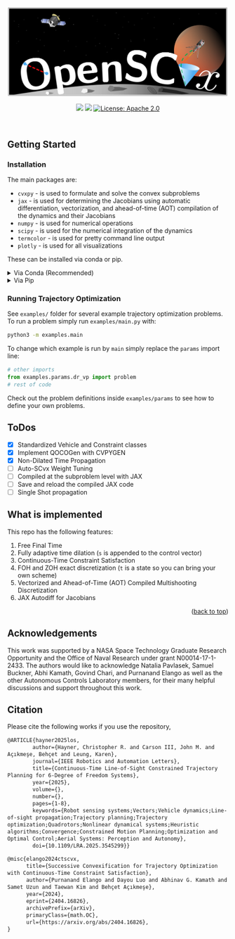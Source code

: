 <a id="readme-top"></a>

<img src="figures/openscvx_logo.svg" width="1200"/>
<p align="center">
    <a href="https://github.com//haynec/OpenSCvx/actions/workflows/main.yml/badge.svg"><img src="https://github.com//haynec/OpenSCvx/actions/workflows/main.yml/badge.svg"/></a>
    <a href="https://arxiv.org/abs/2410.22596"><img src="http://img.shields.io/badge/arXiv-2410.22596-B31B1B.svg"/></a>
    <a href="https://www.apache.org/licenses/LICENSE-2.0"><img src="https://img.shields.io/badge/License-Apache_2.0-blue.svg" alt="License: Apache 2.0"/></a>
</p>

<!-- PROJECT LOGO -->
<br />

<!-- GETTING STARTED -->
## Getting Started


### Installation
The main packages are:
- ```cvxpy``` - is used to formulate and solve the convex subproblems
- ```jax``` - is used for determining the Jacobians using automatic differentiation, vectorization, and ahead-of-time (AOT) compilation of the dynamics and their Jacobians 
- ```numpy``` - is used for numerical operations
- ```scipy``` - is used for the numerical integration of the dynamics
- ```termcolor``` - is used for pretty command line output
- ```plotly``` - is used for all visualizations


These can be installed via conda or pip.
<details>
<summary>Via Conda (Recommended) </summary>

1. Clone the repo
   ```sh
   git clone https://github.com/haynec/OpenSCvx.git
   ```
2. Install environment packages (this will take about a minute or two):
   ```sh
   conda env create -f environment.yml
   ```
3. Activate the environment:
   ```sh
   conda activate los_guidance
   ```

</details>

<details>
<summary>Via Pip</summary>

0. Prerequisites
   Python >= 3.9
1. Clone the repo
   ```sh
   git clone https://github.com/haynec/OpenSCvx.git
   ```
2. Install environment packages:
   ```sh
   pip install -r requirements.txt
   ```
</details>

### Running Trajectory Optimization

See `examples/` folder for several example trajectory optimization problems.
To run a problem simply run `examples/main.py` with:

```bash
python3 -m examples.main
```

To change which example is run by `main` simply replace the `params` import line:

```python
# other imports
from examples.params.dr_vp import problem
# rest of code
```

Check out the problem definitions inside `examples/params` to see how to define your own problems.


## ToDos
- [X] Standardized Vehicle and Constraint classes
- [X] Implement QOCOGen with CVPYGEN
- [X] Non-Dilated Time Propagation 
- [ ] Auto-SCvx Weight Tuning
- [ ] Compiled at the subproblem level with JAX
- [ ] Save and reload the compiled JAX code
- [ ] Single Shot propagation
## What is implemented
This repo has the following features:
1. Free Final Time
2. Fully adaptive time dilation (```s``` is appended to the control vector)
3. Continuous-Time Constraint Satisfaction
4. FOH and ZOH exact discretization (```t``` is a state so you can bring your own scheme)
6. Vectorized and Ahead-of-Time (AOT) Compiled Multishooting Discretization
7. JAX Autodiff for Jacobians

<p align="right">(<a href="#readme-top">back to top</a>)</p>

## Acknowledgements
This work was supported by a NASA Space Technology Graduate Research Opportunity and the Office of Naval Research under grant N00014-17-1-2433. The authors would like to acknowledge Natalia Pavlasek, Samuel Buckner, Abhi Kamath, Govind Chari, and Purnanand Elango as well as the other Autonomous Controls Laboratory members, for their many helpful discussions and support throughout this work.

## Citation
Please cite the following works if you use the repository,
```
@ARTICLE{hayner2025los,
        author={Hayner, Christopher R. and Carson III, John M. and Açıkmeşe, Behçet and Leung, Karen},
        journal={IEEE Robotics and Automation Letters}, 
        title={Continuous-Time Line-of-Sight Constrained Trajectory Planning for 6-Degree of Freedom Systems}, 
        year={2025},
        volume={},
        number={},
        pages={1-8},
        keywords={Robot sensing systems;Vectors;Vehicle dynamics;Line-of-sight propagation;Trajectory planning;Trajectory optimization;Quadrotors;Nonlinear dynamical systems;Heuristic algorithms;Convergence;Constrained Motion Planning;Optimization and Optimal Control;Aerial Systems: Perception and Autonomy},
        doi={10.1109/LRA.2025.3545299}}
```

```
@misc{elango2024ctscvx,
      title={Successive Convexification for Trajectory Optimization with Continuous-Time Constraint Satisfaction}, 
      author={Purnanand Elango and Dayou Luo and Abhinav G. Kamath and Samet Uzun and Taewan Kim and Behçet Açıkmeşe},
      year={2024},
      eprint={2404.16826},
      archivePrefix={arXiv},
      primaryClass={math.OC},
      url={https://arxiv.org/abs/2404.16826}, 
}
```

